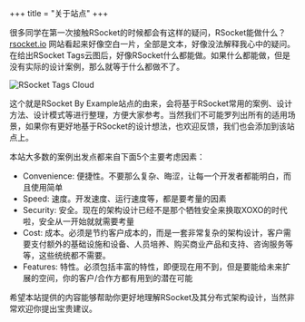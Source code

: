 +++
title = "关于站点"
+++

很多同学在第一次接触RSocket的时候都会有这样的疑问，RSocket能做什么？ [rsocket.io](http://rsocket.io) 网站看起来好像空白一片，全部是文本，好像没法解释我心中的疑问。在给出RSocket Tags云图后，好像RSocket什么都能做。如果什么都能做，但是没有实际的设计案例，那么就等于什么都做不了。

![RSocket Tags Cloud](/images/rsocket_tags.png)

这个就是RSocket By Example站点的由来，会将基于RSocket常用的案例、设计方法、设计模式等进行整理，方便大家参考。当然我们不可能罗列出所有的适用场景，如果你有更好地基于RSocket的设计想法，也欢迎反馈，我们也会添加到该站点上。

本站大多数的案例出发点都来自下面5个主要考虑因素：

* Convenience: 便捷性。不要那么复杂、晦涩，让每一个开发者都能明白，而且使用简单
* Speed: 速度。开发速度、运行速度等，都是要考量的因素
* Security: 安全。现在的架构设计已经不是那个牺牲安全来换取XOXO的时代啦，安全从一开始就就需要考量
* Cost: 成本。必须是节约客户成本的，而是一套非常复杂的架构设计，客户需要支付额外的基础设施和设备、人员培养、购买商业产品和支持、咨询服务等等，这些统统都不需要。
* Features: 特性。必须包括丰富的特性，即便现在用不到，但是要能给未来扩展的空间，你的客户/合作方都有用到的潜在可能

希望本站提供的内容能够帮助你更好地理解RSocket及其分布式架构设计，当然非常欢迎你提出宝贵建议。
